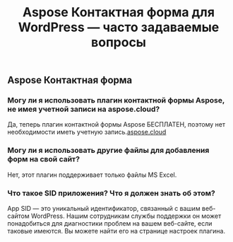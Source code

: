 ﻿---
title: Aspose Контактная форма для WordPress — часто задаваемые вопросы
second_title: Aspose Contact Form Documen
type: docs
url: /ru/aspose-contact-form-for-wordpress-faqs/
description: Aspose Контактная форма поддерживает Excel для создания, преобразования, объединения, разделения, защиты, операций с внутренними объектами и т. д.
weight: 40
kwords: Excel, Office Облако, REST API, Электронная таблица, PDF, CSV, Json, Markdwon, Aspose Контактная форма для WordPress — часто задаваемые вопросы
---
## Aspose Контактная форма
### Могу ли я использовать плагин контактной формы Aspose, не имея учетной записи на aspose.cloud?
 Да, теперь плагин контактной формы Aspose БЕСПЛАТЕН, поэтому нет необходимости иметь учетную запись.[aspose.cloud](https://www.aspose.cloud/)
### Могу ли я использовать другие файлы для добавления форм на свой сайт?
Нет, этот плагин поддерживает только файлы MS Excel.
### Что такое SID приложения? Что я должен знать об этом?
App SID — это уникальный идентификатор, связанный с вашим веб-сайтом WordPress. Нашим сотрудникам службы поддержки он может понадобиться для диагностики проблем на вашем веб-сайте, если таковые имеются. Вы можете найти его на странице настроек плагина.
